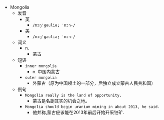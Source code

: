 - Mongolia
  - 发音
    - 英
      - `/mɔŋ'ɡəuliə; 'mɔn-/`
    - 美
      - `/mɔŋ'ɡəuliə; 'mɔn-/`
  - 词义
    - n.
      - 蒙古
  - 短语
    - `inner mongolia`
      - n. 中国内蒙古 
    - `outer mongolia`
      - 外蒙古（原为中国领土的一部分，后独立成立蒙古人民共和国） 
  - 例句
    - `Mongolia really is the land of opportunity.`
      - 蒙古是名副其实的机会之地。
    - `Mongolia should begin uranium mining in about 2013, he said.`
      - 他并称,蒙古应该能在2013年前后开始开采铀矿.

